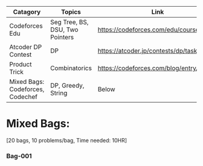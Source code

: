 | Catagory | Topics | Link | #Problems | 
| --- | --- | --- | --- |
|Codeforces Edu| Seg Tree, BS, DSU, Two Pointers | https://codeforces.com/edu/courses | 94 |
|Atcoder DP Contest| DP | https://atcoder.jp/contests/dp/tasks | 26 |
|Product Trick| Combinatorics | https://codeforces.com/blog/entry/98624 | 5 | 
|Mixed Bags: Codeforces, Codechef | DP, Greedy, String | Below | 200 |

# Mixed Bags: 
[20 bags, 10 problems/bag, Time needed: 10HR]

### Bag-001
